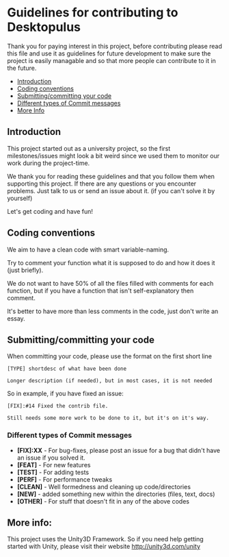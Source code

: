 # Guidelines for contributing to Desktopulus

Thank you for paying interest in this project, before contributing please read this file and use it as guidelines for future development to make sure the project is easily managable and so that more people can contribute to it in the future.

 - [Introduction](#intro)
 - [Coding conventions](#code)
 - [Submitting/committing your code](#submit)
 - [Different types of Commit messages](#types)
 - [More Info](#info)

## <a name="intro"></a> Introduction
This project started out as a university project, so the first milestones/issues might look a bit weird since we used them to monitor our work during the project-time.

We thank you for reading these guidelines and that you follow them when supporting this project. If there are any questions or you encounter problems. Just talk to us or send an issue about it. (if you can't solve it by yourself)

Let's get coding and have fun!

## <a name="code"></a> Coding conventions

We aim to have a clean code with smart variable-naming. 

Try to comment your function what it is supposed to do and how it does it (just briefly). 

We do not want to have 50% of all the files filled with comments for each function, but if you have a function that isn't self-explanatory then comment. 

It's better to have more than less comments in the code, just don't write an essay.

## <a name="submit"></a> Submitting/committing your code

When committing your code, please use the format on the first short line

```
[TYPE] shortdesc of what have been done 

Longer description (if needed), but in most cases, it is not needed

```

So in example, if you have fixed an issue:

```
[FIX]:#14 Fixed the contrib file. 

Still needs some more work to be done to it, but it's on it's way.

```


### <a name="types"></a>  Different types of Commit messages

* **[FIX]:XX** - For bug-fixes, please post an issue for a bug that didn't have an issue if you solved it.
* **[FEAT]** - For new features
* **[TEST]** - For adding tests
* **[PERF]** - For performance tweaks
* **[CLEAN]** - Well formedness and cleaning up code/directories
* **[NEW]** - added something new within the directories (files, text, docs)
* **[OTHER]** - For stuff that doesn't fit in any of the above codes



## <a name="info"></a>  More info:

This project uses the Unity3D Framework. So if you need help getting started with Unity, please visit their website
http://unity3d.com/unity
